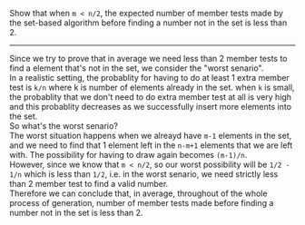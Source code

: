 Show that when `m < n/2`, the expected number of member tests made by the set-based algorithm before finding a number not in the set is less than 2.

---

Since we try to prove that in average we need less than 2 member tests to find a element that's not in the set, we consider the "worst senario".  
In a realistic setting, the probablity for having to do at least 1 extra member test is `k/n` where k is number of elements already in the set. when `k` is small, the probablity that we don't need to do extra member test at all is very high and this probablity decreases as we successfully insert more elements into the set.  
So what's the worst senario?  
The worst situation happens when we alreayd have `m-1` elements in the set, and we need to find that 1 element left in the `n-m+1` elements that we are left with. The possibility for having to draw again becomes `(m-1)/n`.  
However, since we know that `m < n/2`, so our worst possibility will be 
`1/2 - 1/n` which is less than `1/2`, i.e. in the worst senario, we need strictly less than 2 member test to find a valid number.  
Therefore we can conclude that, in average, throughout of the whole process of generation, number of member tests made before finding a number not in the set is less than 2.  